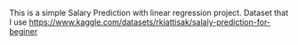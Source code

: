 This is a simple Salary Prediction with linear regression project.
Dataset that I use
https://www.kaggle.com/datasets/rkiattisak/salaly-prediction-for-beginer
